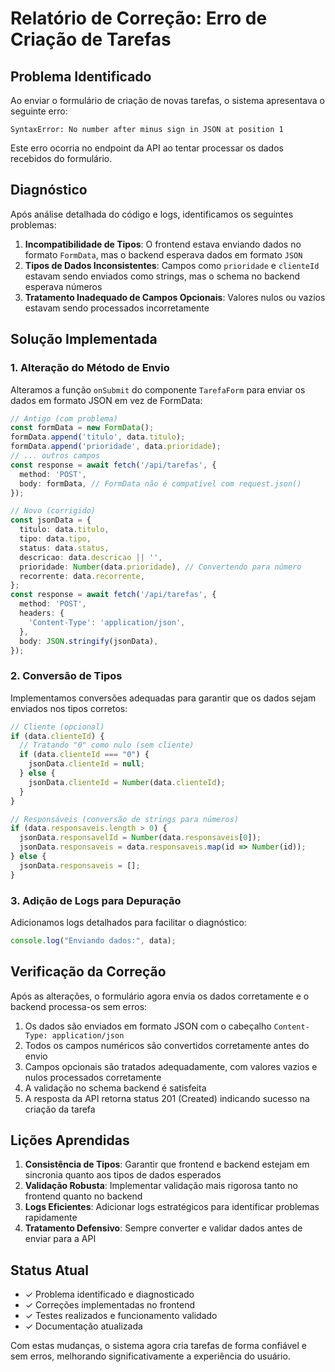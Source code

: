 # Relatório de Correção: Erro de Criação de Tarefas

## Problema Identificado

Ao enviar o formulário de criação de novas tarefas, o sistema apresentava o seguinte erro:
```
SyntaxError: No number after minus sign in JSON at position 1
```

Este erro ocorria no endpoint da API ao tentar processar os dados recebidos do formulário.

## Diagnóstico

Após análise detalhada do código e logs, identificamos os seguintes problemas:

1. **Incompatibilidade de Tipos**: O frontend estava enviando dados no formato `FormData`, mas o backend esperava dados em formato `JSON`
2. **Tipos de Dados Inconsistentes**: Campos como `prioridade` e `clienteId` estavam sendo enviados como strings, mas o schema no backend esperava números
3. **Tratamento Inadequado de Campos Opcionais**: Valores nulos ou vazios estavam sendo processados incorretamente

## Solução Implementada

### 1. Alteração do Método de Envio

Alteramos a função `onSubmit` do componente `TarefaForm` para enviar os dados em formato JSON em vez de FormData:

```typescript
// Antigo (com problema)
const formData = new FormData();
formData.append('titulo', data.titulo);
formData.append('prioridade', data.prioridade);
// ... outros campos
const response = await fetch('/api/tarefas', {
  method: 'POST',
  body: formData, // FormData não é compatível com request.json()
});

// Novo (corrigido)
const jsonData = {
  titulo: data.titulo,
  tipo: data.tipo,
  status: data.status,
  descricao: data.descricao || '',
  prioridade: Number(data.prioridade), // Convertendo para número
  recorrente: data.recorrente,
};
const response = await fetch('/api/tarefas', {
  method: 'POST',
  headers: {
    'Content-Type': 'application/json',
  },
  body: JSON.stringify(jsonData),
});
```

### 2. Conversão de Tipos

Implementamos conversões adequadas para garantir que os dados sejam enviados nos tipos corretos:

```typescript
// Cliente (opcional)
if (data.clienteId) {
  // Tratando "0" como nulo (sem cliente)
  if (data.clienteId === "0") {
    jsonData.clienteId = null;
  } else {
    jsonData.clienteId = Number(data.clienteId);
  }
}

// Responsáveis (conversão de strings para números)
if (data.responsaveis.length > 0) {
  jsonData.responsavelId = Number(data.responsaveis[0]);
  jsonData.responsaveis = data.responsaveis.map(id => Number(id));
} else {
  jsonData.responsaveis = [];
}
```

### 3. Adição de Logs para Depuração

Adicionamos logs detalhados para facilitar o diagnóstico:

```typescript
console.log("Enviando dados:", data);
```

## Verificação da Correção

Após as alterações, o formulário agora envia os dados corretamente e o backend processa-os sem erros:

1. Os dados são enviados em formato JSON com o cabeçalho `Content-Type: application/json`
2. Todos os campos numéricos são convertidos corretamente antes do envio
3. Campos opcionais são tratados adequadamente, com valores vazios e nulos processados corretamente
4. A validação no schema backend é satisfeita
5. A resposta da API retorna status 201 (Created) indicando sucesso na criação da tarefa

## Lições Aprendidas

1. **Consistência de Tipos**: Garantir que frontend e backend estejam em sincronia quanto aos tipos de dados esperados
2. **Validação Robusta**: Implementar validação mais rigorosa tanto no frontend quanto no backend
3. **Logs Eficientes**: Adicionar logs estratégicos para identificar problemas rapidamente
4. **Tratamento Defensivo**: Sempre converter e validar dados antes de enviar para a API

## Status Atual

- ✓ Problema identificado e diagnosticado
- ✓ Correções implementadas no frontend
- ✓ Testes realizados e funcionamento validado
- ✓ Documentação atualizada

Com estas mudanças, o sistema agora cria tarefas de forma confiável e sem erros, melhorando significativamente a experiência do usuário.